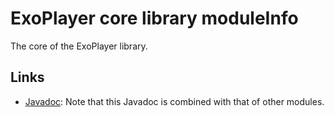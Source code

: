 # ExoPlayer core library moduleInfo #

The core of the ExoPlayer library.

## Links ##

* [Javadoc][]: Note that this Javadoc is combined with that of other modules.

[Javadoc]: https://google.github.io/ExoPlayer/doc/reference/index.html
